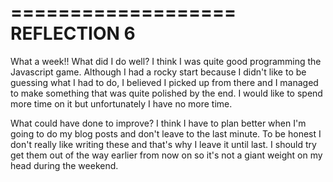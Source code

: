 ===================
REFLECTION 6
===================

What a week!!
What did I do well? I think I was quite good programming the Javascript game. Although I had a rocky start because I didn't like to be guessing what I had to do, I believed I picked up from there and I managed to make something that was quite polished by the end. I would like to spend more time on it but unfortunately I have no more time.

What could have done to improve?
I think I have to plan better when I'm going to do my blog posts and don't leave to the last minute. To be honest I don't really like writing these and that's why I leave it until last. I should try get them out of the way earlier from now on so it's not a giant weight on my head during the weekend.